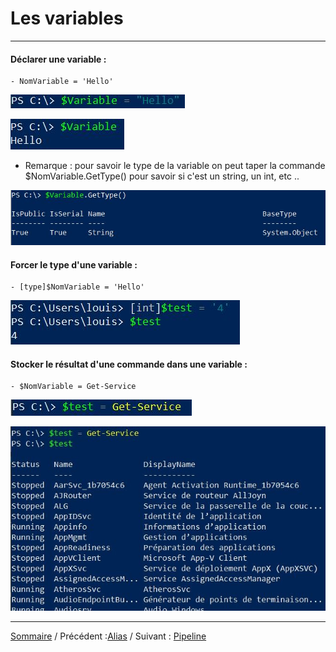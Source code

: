 # Les variables 
***
#### Déclarer une variable : 
    - NomVariable = 'Hello'

![](ressources/Variables.jpg)

![](ressources/testvariables.jpg)


  - Remarque : pour savoir le type de la variable on peut taper la commande $NomVariable.GetType() pour savoir si c'est un string, un int, etc .. 

![](ressources/typevariables.jpg)

#### Forcer le type d'une variable : 
    - [type]$NomVariable = 'Hello' 

![](ressources/Capture.jpg)

#### Stocker le résultat d'une commande dans une variable : 
    - $NomVariable = Get-Service 
![](ressources/cmddansunevariables.jpg)

![](ressources/cmd.jpg)

*** 

[Sommaire](README.md) / Précédent :[Alias](alias.md) / Suivant : [Pipeline](pipeline.md)